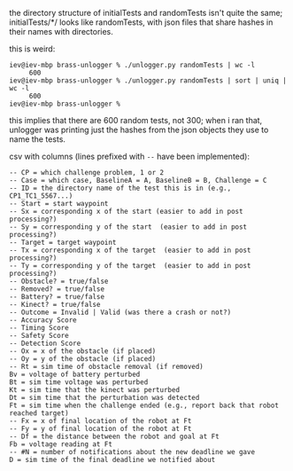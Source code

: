 the directory structure of initialTests and randomTests isn't quite the
same; initialTests/*/ looks like randomTests, with json files that share
hashes in their names with directories.

this is weird:
```
iev@iev-mbp brass-unlogger % ./unlogger.py randomTests | wc -l
     600
iev@iev-mbp brass-unlogger % ./unlogger.py randomTests | sort | uniq | wc -l
     600
iev@iev-mbp brass-unlogger %
```
this implies that there are 600 random tests, not 300; when i ran that,
unlogger was printing just the hashes from the json objects they use to
name the tests.






csv with columns (lines prefixed with `--` have been implemented):
```
-- CP = which challenge problem, 1 or 2
-- Case = which case, BaselineA = A, BaselineB = B, Challenge = C
-- ID = the directory name of the test this is in (e.g., CP1_TC1_5567...)
-- Start = start waypoint
-- Sx = corresponding x of the start (easier to add in post processing?)
-- Sy = corresponding y of the start  (easier to add in post processing?)
-- Target = target waypoint
-- Tx = corresponding x of the target  (easier to add in post processing?)
-- Ty = corresponding y of the target  (easier to add in post processing?)
-- Obstacle? = true/false
-- Removed? = true/false
-- Battery? = true/false
-- Kinect? = true/false
-- Outcome = Invalid | Valid (was there a crash or not?)
-- Accuracy Score
-- Timing Score
-- Safety Score
-- Detection Score
-- Ox = x of the obstacle (if placed)
-- Oy = y of the obstacle (if placed)
-- Rt = sim time of obstacle removal (if removed)
Bv = voltage of battery perturbed
Bt = sim time voltage was perturbed
Kt = sim time that the kinect was perturbed
Dt = sim time that the perturbation was detected
Ft = sim time when the challenge ended (e.g., report back that robot reached target)
-- Fx = x of final location of the robot at Ft
-- Fy = y of final location of the robot at Ft
-- Df = the distance between the robot and goal at Ft
Fb = voltage reading at Ft
-- #N = number of notifications about the new deadline we gave
D = sim time of the final deadline we notified about
```
